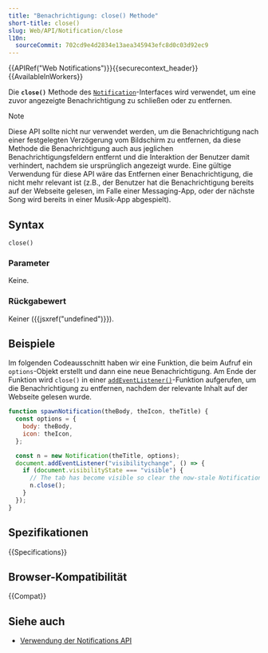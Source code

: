 ```yaml
---
title: "Benachrichtigung: close() Methode"
short-title: close()
slug: Web/API/Notification/close
l10n:
  sourceCommit: 702cd9e4d2834e13aea345943efc8d0c03d92ec9
---
```


{{APIRef("Web Notifications")}}{{securecontext_header}} {{AvailableInWorkers}}

Die **`close()`** Methode des [`Notification`](/de/docs/Web/API/Notification)-Interfaces wird verwendet, um eine zuvor angezeigte Benachrichtigung zu schließen oder zu entfernen.

> [!NOTE]
> Diese API sollte nicht nur verwendet werden, um die Benachrichtigung nach einer festgelegten Verzögerung vom Bildschirm zu entfernen, da diese Methode die Benachrichtigung auch aus jeglichen Benachrichtigungsfeldern entfernt und die Interaktion der Benutzer damit verhindert, nachdem sie ursprünglich angezeigt wurde. Eine gültige Verwendung für diese API wäre das Entfernen einer Benachrichtigung, die nicht mehr relevant ist (z.B., der Benutzer hat die Benachrichtigung bereits auf der Webseite gelesen, im Falle einer Messaging-App, oder der nächste Song wird bereits in einer Musik-App abgespielt).

## Syntax

```js-nolint
close()
```

### Parameter

Keine.

### Rückgabewert

Keiner ({{jsxref("undefined")}}).

## Beispiele

Im folgenden Codeausschnitt haben wir eine Funktion, die beim Aufruf ein `options`-Objekt erstellt und dann eine neue Benachrichtigung. Am Ende der Funktion wird `close()` in einer [`addEventListener()`](/de/docs/Web/API/EventTarget/addEventListener)-Funktion aufgerufen, um die Benachrichtigung zu entfernen, nachdem der relevante Inhalt auf der Webseite gelesen wurde.

```js
function spawnNotification(theBody, theIcon, theTitle) {
  const options = {
    body: theBody,
    icon: theIcon,
  };

  const n = new Notification(theTitle, options);
  document.addEventListener("visibilitychange", () => {
    if (document.visibilityState === "visible") {
      // The tab has become visible so clear the now-stale Notification.
      n.close();
    }
  });
}
```

## Spezifikationen

{{Specifications}}

## Browser-Kompatibilität

{{Compat}}

## Siehe auch

- [Verwendung der Notifications API](/de/docs/Web/API/Notifications_API/Using_the_Notifications_API)
